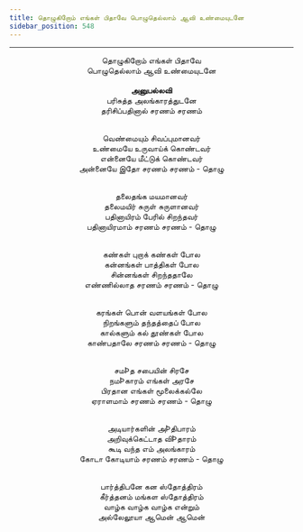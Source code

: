 ```yaml
---
title: தொழுகிறோம் எங்கள் பிதாவே பொழுதெல்லாம் ஆவி உண்மையுடனே
sidebar_position: 548
---
```


---
<center>
தொழுகிறோம் எங்கள் பிதாவே<br/>
பொழுதெல்லாம் ஆவி உண்மையுடனே<br/>
<br/><strong>அனுபல்லவி</strong><br/>
பரிசுத்த அலங்காரத்துடனே<br/>
தரிசிப்பதினால் சரணம் சரணம்<br/><br/>

வெண்மையும் சிவப்புமானவர்<br/>
உண்மையே உருவாய்க் கொண்டவர்<br/>
என்னையே மீட்டுக் கொண்டவர்<br/>
அன்னையே இதோ சரணம் சரணம்            - தொழு<br/><br/>

தலைதங்க மயமானவர்<br/>
தலைமயிர் சுருள் சுருளானவர்<br/>
பதினாயிரம் பேரில் சிறந்தவர்<br/>
பதினாயிரமாம் சரணம் சரணம்            - தொழு<br/><br/>

கண்கள் புறாக் கண்கள் போல<br/>
கன்னங்கள் பாத்திகள் போல<br/>
சின்னங்கள் சிறந்ததாலே<br/>
எண்ணில்லாத சரணம் சரணம்            - தொழு<br/><br/>

கரங்கள் பொன் வளயங்கள் போல<br/>
நிறங்களும் தந்தத்தைப் போல<br/>
கால்களும் கல் தூண்கள் போல<br/>
காண்பதாலே சரணம் சரணம்            - தொழு<br/><br/>

சமÞத சபையின் சிரசே<br/>
நமÞகாரம் எங்கள் அரசே<br/>
பிரதான எங்கள் மூலைக்கல்லே<br/>
ஏராளமாம் சரணம் சரணம்                - தொழு<br/><br/>

அடியார்களின் அÞதிபாரம்<br/>
அறிவுக்கெட்டாத விÞதாரம்<br/>
கூடி வந்த எம் அலங்காரம்<br/>
கோடா கோடியாம் சரணம் சரணம்            - தொழு<br/><br/>

பார்த்திபனே கன ஸ்தோத்திரம்<br/>
கீர்த்தனம் மங்கள ஸ்தோத்திரம்<br/>
வாழ்க வாழ்க வாழ்க என்றும்<br/>
அல்லேலூயா ஆமென் ஆமென்
</center>